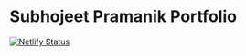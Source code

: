 # Subhojeet Pramanik Portfolio
[![Netlify Status](https://api.netlify.com/api/v1/badges/0178d549-cbb1-4f0b-a82d-46872a0c7f6c/deploy-status)](https://app.netlify.com/sites/subho/deploys)

